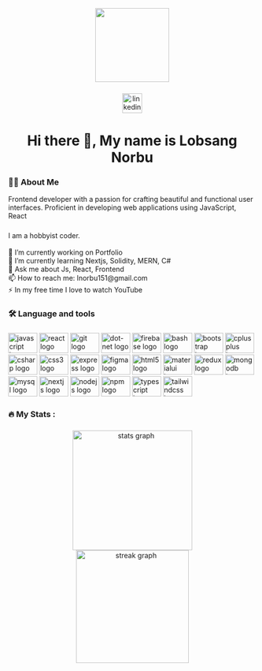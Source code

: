 <div align="center">
  <img height="150" src="https://camo.githubusercontent.com/2b526261e88935a5671e4a20a23e230c06dc6e9192706fa9d40190bf0f58a050/68747470733a2f2f692e70696e696d672e636f6d2f6f726967696e616c732f66612f37622f34622f66613762346264633362326637336537343965356332633634366434616531332e676966"  />
</div>

###

<div align="center">
  <a href="https://www.linkedin.com/in/lobnor/" target="_blank">
    <img src="https://img.shields.io/static/v1?message=LinkedIn&logo=linkedin&label=&color=0077B5&logoColor=white&labelColor=&style=for-the-badge" height="40" alt="linkedin logo"  />
  </a>
</div>

###

<h1 align="center">Hi there 👋, My name is Lobsang Norbu</h1>

###

<h3 align="left">👩‍💻  About Me</h3>
<p>Frontend developer with a passion for crafting beautiful and functional user interfaces. Proficient in developing web applications using JavaScript, React </p>

###

<p align="left">I am a hobbyist coder.<br><br>    🔭 I’m currently working on Portfolio<br>    🌱 I’m currently learning Nextjs, Solidity, MERN, C#<br>    💬 Ask me about Js, React, Frontend<br>    📫 How to reach me: lnorbu151@gmail.com<br>⚡ In my free time I love to watch YouTube</p>

###

<h3 align="left">🛠 Language and tools</h3>

###

<div align="left">
  <img src="https://cdn.jsdelivr.net/gh/devicons/devicon/icons/javascript/javascript-original.svg" height="41" width="59" alt="javascript logo"  />
  <img src="https://cdn.jsdelivr.net/gh/devicons/devicon/icons/react/react-original.svg" height="41" width="59" alt="react logo"  />
  <img src="https://cdn.jsdelivr.net/gh/devicons/devicon/icons/git/git-original.svg" height="41" width="59" alt="git logo"  />
  <img src="https://cdn.jsdelivr.net/gh/devicons/devicon/icons/dot-net/dot-net-plain-wordmark.svg" height="41" width="59" alt="dot-net logo"  />
  <img src="https://cdn.jsdelivr.net/gh/devicons/devicon/icons/firebase/firebase-plain.svg" height="41" width="59" alt="firebase logo"  />
  <img src="https://cdn.jsdelivr.net/gh/devicons/devicon/icons/bash/bash-original.svg" height="41" width="59" alt="bash logo"  />
  <img src="https://cdn.jsdelivr.net/gh/devicons/devicon/icons/bootstrap/bootstrap-original.svg" height="41" width="59" alt="bootstrap logo"  />
  <img src="https://cdn.jsdelivr.net/gh/devicons/devicon/icons/cplusplus/cplusplus-original.svg" height="41" width="59" alt="cplusplus logo"  />
  <img src="https://cdn.jsdelivr.net/gh/devicons/devicon/icons/csharp/csharp-original.svg" height="41" width="59" alt="csharp logo"  />
  <img src="https://cdn.jsdelivr.net/gh/devicons/devicon/icons/css3/css3-original.svg" height="41" width="59" alt="css3 logo"  />
  <img src="https://cdn.jsdelivr.net/gh/devicons/devicon/icons/express/express-original.svg" height="41" width="59" alt="express logo"  />
  <img src="https://cdn.jsdelivr.net/gh/devicons/devicon/icons/figma/figma-original.svg" height="41" width="59" alt="figma logo"  />
  <img src="https://cdn.jsdelivr.net/gh/devicons/devicon/icons/html5/html5-original.svg" height="41" width="59" alt="html5 logo"  />
  <img src="https://cdn.jsdelivr.net/gh/devicons/devicon/icons/materialui/materialui-original.svg" height="41" width="59" alt="materialui logo"  />
  <img src="https://cdn.jsdelivr.net/gh/devicons/devicon/icons/redux/redux-original.svg" height="41" width="59" alt="redux logo"  />
  <img src="https://cdn.jsdelivr.net/gh/devicons/devicon/icons/mongodb/mongodb-original.svg" height="41" width="59" alt="mongodb logo"  />
  <img src="https://cdn.jsdelivr.net/gh/devicons/devicon/icons/mysql/mysql-original.svg" height="41" width="59" alt="mysql logo"  />
  <img src="https://cdn.jsdelivr.net/gh/devicons/devicon/icons/nextjs/nextjs-original.svg" height="41" width="59" alt="nextjs logo"  />
  <img src="https://cdn.jsdelivr.net/gh/devicons/devicon/icons/nodejs/nodejs-original.svg" height="41" width="59" alt="nodejs logo"  />
  <img src="https://cdn.jsdelivr.net/gh/devicons/devicon/icons/npm/npm-original-wordmark.svg" height="41" width="59" alt="npm logo"  />
  <img src="https://cdn.jsdelivr.net/gh/devicons/devicon/icons/typescript/typescript-original.svg" height="41" width="59" alt="typescript logo"  />
  <img src="https://cdn.jsdelivr.net/gh/devicons/devicon/icons/tailwindcss/tailwindcss-original-wordmark.svg" height="41" width="59" alt="tailwindcss logo"  />
</div>

###

<h3 align="left">🔥   My Stats :</h3>

###

<div align="center">
  <img src="https://github-readme-stats.vercel.app/api?username=lobnor&hide_title=false&hide_rank=false&show_icons=true&include_all_commits=true&count_private=true&disable_animations=false&theme=darcula&locale=en&hide_border=false&order=1" height="243" alt="stats graph" /> <br>
  <img src="https://streak-stats.demolab.com?user=lobnor&locale=en&mode=daily&theme=dark&hide_border=false&border_radius=5&order=3" height="229" alt="streak graph"  />
</div>

